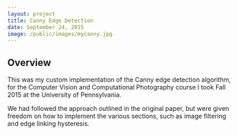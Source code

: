 ```yaml
---
layout: project
title: Canny Edge Detection
date: September 24, 2015
image: /public/images/mycanny.jpg
---
```


## Overview
This was my custom implementation of the Canny edge detection algorithm,
for the Computer Vision and Computational Photography course I took Fall
2015 at the University of Pennsylvania.

We had followed the approach outlined in the original paper, but were
given freedom on how to implement the various sections, such as image
filtering and edge linking hysteresis.
